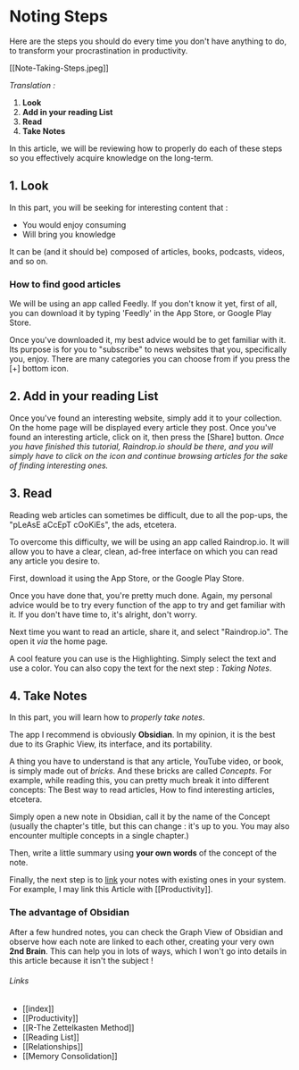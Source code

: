 # Noting Steps
Here are the steps you should do every time you don't have anything to do, to transform your procrastination in productivity.

[[Note-Taking-Steps.jpeg]]

*Translation :*

1. **Look**
2. **Add in your reading List**
3. **Read**
4. **Take Notes**

In this article, we will be reviewing how to properly do each of these steps so you effectively acquire knowledge on the long-term.

## 1. Look
In this part, you will be seeking for interesting content that :
- You would enjoy consuming
- Will bring you knowledge

It can be (and it should be) composed of articles, books, podcasts, videos, and so on.

### How to find good articles
We will be using an app called Feedly. If you don't know it yet, first of all, you can download it by typing 'Feedly' in the App Store, or Google Play Store.

Once you've downloaded it, my best advice would be to get familiar with it. Its purpose is for you to "subscribe" to news websites that you, specifically you, enjoy. There are many categories you can choose from if you press the [+] bottom icon. 


## 2. Add in your reading List
Once you've found an interesting website, simply add it to your collection. On the home page will be displayed every article they post. Once you've found an interesting article, click on it, then press the [Share] button. *Once you have finished this tutorial, Raindrop.io should be there, and you will simply have to click on the icon and continue browsing articles for the sake of finding interesting ones.*
## 3. Read
Reading web articles can sometimes be difficult, due to all the pop-ups, the "pLeAsE aCcEpT cOoKiEs", the ads, etcetera. 

To overcome this difficulty, we will be using an app called Raindrop.io. It will allow you to have a clear, clean, ad-free interface on which you can read any article you desire to. 

First, download it using the App Store, or the Google Play Store.

Once you have done that, you're pretty much done. Again, my personal advice would be to try every function of the app to try and get familiar with it. If you don't have time to, it's alright, don't worry. 

Next time you want to read an article, share it, and select "Raindrop.io". The open it *via* the home page.

A cool feature you can use is the Highlighting. Simply select the text and use a color. You can also copy the text for the next step : *Taking Notes*.

## 4. Take Notes
In this part, you will learn how to *properly take notes*.

The app I recommend is obviously **Obsidian**. In my opinion, it is the best due to its Graphic View, its interface, and its portability.

A thing you have to understand is that any article, YouTube video, or book, is simply made out of *bricks*. And these bricks are called *Concepts*. For example, while reading this, you can pretty much break it into different concepts: The Best way to read articles, How to find interesting articles, etcetera. 

Simply open a new note in Obsidian, call it by the name of the Concept (usually the chapter's title, but this can change : it's up to you. You may also encounter multiple concepts in a single chapter.)

Then, write a little summary using **your own words** of the concept of the note. 

Finally, the next step is to [link]() your notes with existing ones in your system. For example, I may link this Article with [[Productivity]].

### The advantage of Obsidian
After a few hundred notes, you can check the Graph View of Obsidian and observe how each note are linked to each other, creating your very own **2nd Brain**. This can help you in lots of ways, which I won't go into details in this article because it isn't the subject !





###### Links
- [[index]]
- [[Productivity]]
- [[R-The Zettelkasten Method]]
- [[Reading List]]
- [[Relationships]]
- [[Memory Consolidation]]
